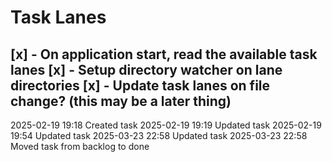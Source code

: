 Task Lanes
===

[x] - On application start, read the available task lanes
[x] - Setup directory watcher on lane directories
[x] - Update task lanes on file change? (this may be a later thing)
---

2025-02-19 19:18	Created task
2025-02-19 19:19	Updated task
2025-02-19 19:54	Updated task
2025-03-23 22:58	Updated task
2025-03-23 22:58	Moved task from backlog to done